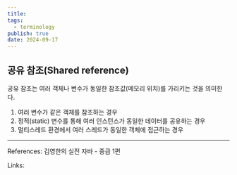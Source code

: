 ```yaml
---
title:
tags:
  - terminology
publish: true
date: 2024-09-17
---
```


## 공유 참조(Shared reference)

공유 참조는 여러 객체나 변수가 동일한 참조값(메모리 위치)를 가리키는 것을 의미한다.

1. 여러 변수가 같은 객체를 참조하는 경우
2. 정적(static) 변수를 통해 여러 인스턴스가 동일한 데이터를 공유하는 경우
3. 멀티스레드 환경에서 여러 스레드가 동일한 객체에 접근하는 경우

---

References: 김영한의 실전 자바 - 중급 1편

Links:
